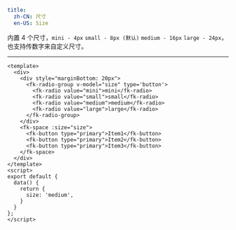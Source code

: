 ```yaml
title:
  zh-CN: 尺寸
  en-US: Size
```


内置 4 个尺寸，`mini - 4px` `small - 8px (默认)` `medium - 16px` `large - 24px`，也支持传数字来自定义尺寸。

---


```vue { "component": true } 
<template>
  <div>
    <div style="marginBottom: 20px">
      <fk-radio-group v-model="size" type='button'>
        <fk-radio value="mini">mini</fk-radio>
        <fk-radio value="small">small</fk-radio>
        <fk-radio value="medium">medium</fk-radio>
        <fk-radio value="large">large</fk-radio>
      </fk-radio-group>
    </div>
    <fk-space :size="size">
      <fk-button type="primary">Item1</fk-button>
      <fk-button type="primary">Item2</fk-button>
      <fk-button type="primary">Item3</fk-button>
    </fk-space>
  </div>
</template>
<script>
export default {
  data() {
    return {
      size: 'medium',
    }
  }
};
</script>
```
